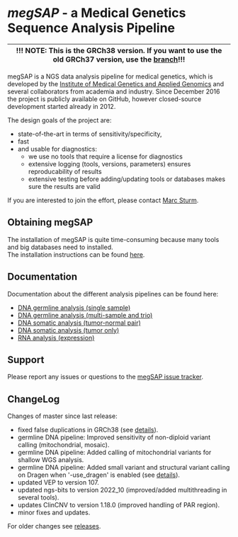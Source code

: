 # *megSAP* - a Medical Genetics Sequence Analysis Pipeline

| !!! NOTE: This is the GRCh38 version. If you want to use the old GRCh37 version, use the [branch](https://github.com/imgag/megSAP/tree/GRCh37)!!! |
| --- |

megSAP is a NGS data analysis pipeline for medical genetics, which is developed by the [Institute of Medical Genetics and Applied Genomics](http://www.uni-tuebingen.de/Klinische_Genetik/start.html) and several collaborators from academia and industry. Since December 2016 the project is publicly available on GitHub, however closed-source development started already in 2012.  

The design goals of the project are:

 * state-of-the-art in terms of sensitivity/specificity,
 * fast
 * and usable for diagnostics:
 	* we use no tools that require a license for diagnostics
    * extensive logging (tools, versions, parameters) ensures reproducability of results
	* extensive testing before adding/updating tools or databases makes sure the results are valid

If you are interested to join the effort, please contact [Marc Sturm](https://github.com/marc-sturm).

## Obtaining megSAP
The installation of megSAP is quite time-consuming because many tools and big databases need to installed.  
The installation instructions can be found [here](doc/install_unix.md).

## Documentation

Documentation about the different analysis pipelines can be found here:

* [DNA germline analysis (single sample)](doc/dna_single_sample.md)
* [DNA germline analysis (multi-sample and trio)](doc/dna_multi_sample.md)
* [DNA somatic analysis (tumor-normal pair)](doc/dna_tumor-normal_pair.md)
* [DNA somatic analysis (tumor only)](doc/dna_tumor_only.md)
* [RNA analysis (expression)](doc/rna_expression.md)


## Support

Please report any issues or questions to the [megSAP issue 
tracker](https://github.com/imgag/megSAP/issues).


## ChangeLog

Changes of master since last release:

* fixed false duplications in GRCh38 (see [details](https://github.com/imgag/megSAP/blob/master/doc/internal/grch38_false_duplications.md)).
* germline DNA pipeline: Improved sensitivity of non-diploid variant calling (mitochondrial, mosaic).
* germline DNA pipeline: Added calling of mitochondrial variants for shallow WGS analysis.
* germline DNA pipeline: Added small variant and structural variant calling on Dragen when '-use_dragen' is enabled (see [details](https://github.com/imgag/megSAP/blob/master/doc/internal/vc_with_dragen.md)).
* updated VEP to version 107.
* updated ngs-bits to version 2022_10 (improved/added multithreading in several tools).
* updates ClinCNV to version 1.18.0 (improved handling of PAR region).
* minor fixes and updates.

For older changes see [releases](https://github.com/imgag/megSAP/releases).
